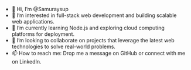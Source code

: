 - 👋 Hi, I’m @Samuraysup
- 👀 I’m interested in full-stack web development and building scalable web applications.
- 🌱 I’m currently learning Node.js and exploring cloud computing platforms for deployment.
- 💞️ I’m looking to collaborate on projects that leverage the latest web technologies to solve real-world problems.
- 📫 How to reach me: Drop me a message on GitHub or connect with me on LinkedIn.

<!---
Samuraysup/Samuraysup is a ✨ special ✨ repository because its `README.md` (this file) appears on your GitHub profile.
You can click the Preview link to take a look at your changes.
--->
